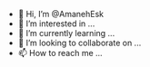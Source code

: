 - 👋 Hi, I’m @AmanehEsk
- 👀 I’m interested in ...
- 🌱 I’m currently learning ...
- 💞️ I’m looking to collaborate on ...
- 📫 How to reach me ...

<!---
AmanehEsk/AmanehEsk is a ✨ special ✨ repository because its `README.md` (this file) appears on your GitHub profile.
You can click the Preview link to take a look at your changes.
--->
